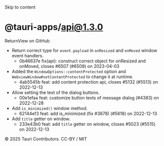 Skip to content
# @tauri-apps/api@1.3.0
ReturnView on GitHub
  * Return correct type for `event.payload` in `onResized` and `onMoved` window event handlers. 
    * 0b46637e fix(api): construct correct object for onResized and onMoved, closes #6507 (#6509) on 2023-04-03
  * Added the `WindowOptions::contentProtected` option and `WebviewWindow#setContentProtected` to change it at runtime. 
    * 4ab5545b feat: add content protection api, closes #5132 (#5513) on 2022-12-13
  * Allow setting the text of the dialog buttons. 
    * 00e1efaa feat: customize button texts of message dialog (#4383) on 2022-12-28
  * Add `is_minimized()` window method. 
    * 62144ef3 feat: add is_minimized (fix #3878) (#5618) on 2022-12-13
  * Add `title` getter on window. 
    * 233e43b0 feat: add `title` getter on window, closes #5023 (#5515) on 2022-12-13


© 2025 Tauri Contributors. CC-BY / MIT
